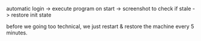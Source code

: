 automatic login -> execute program on start -> screenshot to check if stale -> restore init state

before we going too technical, we just restart & restore the machine every 5 minutes.